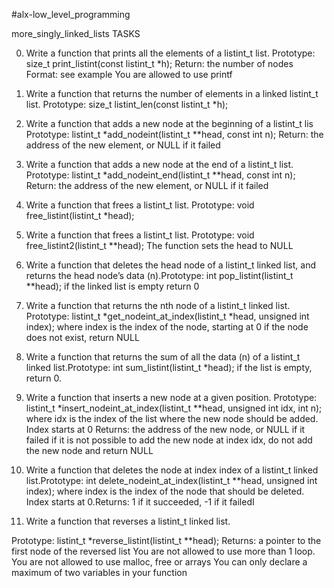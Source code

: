 #alx-low_level_programming


more_singly_linked_lists
TASKS

0. Write a function that prints all the elements of a listint_t list.
Prototype: size_t print_listint(const listint_t *h);
Return: the number of nodes
Format: see example
You are allowed to use printf

1. Write a function that returns the number of elements in a linked listint_t list. Prototype: size_t listint_len(const listint_t *h);

2. Write a function that adds a new node at the beginning of a listint_t lis
Prototype: listint_t *add_nodeint(listint_t **head, const int n);
Return: the address of the new element, or NULL if it failed

3. Write a function that adds a new node at the end of a listint_t list.
Prototype: listint_t *add_nodeint_end(listint_t **head, const int n);
Return: the address of the new element, or NULL if it failed

4. Write a function that frees a listint_t list.
Prototype: void free_listint(listint_t *head);

5. Write a function that frees a listint_t list.
Prototype: void free_listint2(listint_t **head);
The function sets the head to NULL

6. Write a function that deletes the head node of a listint_t linked list, and returns the head node’s data (n).Prototype: int pop_listint(listint_t **head);
if the linked list is empty return 0

7. Write a function that returns the nth node of a listint_t linked list.
Prototype: listint_t *get_nodeint_at_index(listint_t *head, unsigned int index);
where index is the index of the node, starting at 0
if the node does not exist, return NULL

8. Write a function that returns the sum of all the data (n) of a listint_t linked list.Prototype: int sum_listint(listint_t *head);
if the list is empty, return 0.

9.  Write a function that inserts a new node at a given position.
Prototype: listint_t *insert_nodeint_at_index(listint_t **head, unsigned int idx, int n);
where idx is the index of the list where the new node should be added. Index starts at 0
Returns: the address of the new node, or NULL if it failed
if it is not possible to add the new node at index idx, do not add the new node and return NULL

10. Write a function that deletes the node at index index of a listint_t linked list.Prototype: int delete_nodeint_at_index(listint_t **head, unsigned int index);
where index is the index of the node that should be deleted. Index starts at 0.Returns: 1 if it succeeded, -1 if it failedI
11. Write a function that reverses a listint_t linked list.

Prototype: listint_t *reverse_listint(listint_t **head);
Returns: a pointer to the first node of the reversed list
You are not allowed to use more than 1 loop.
You are not allowed to use malloc, free or arrays
You can only declare a maximum of two variables in your function
